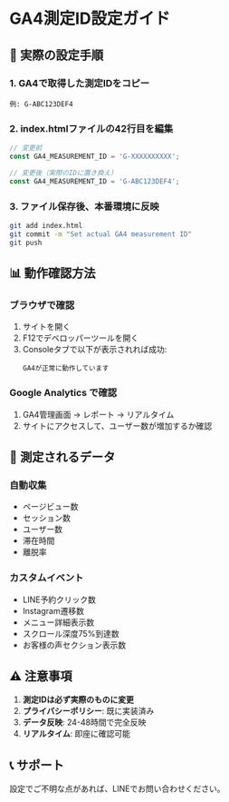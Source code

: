 # GA4測定ID設定ガイド

## 🔧 **実際の設定手順**

### 1. GA4で取得した測定IDをコピー
```
例: G-ABC123DEF4
```

### 2. index.htmlファイルの42行目を編集
```javascript
// 変更前
const GA4_MEASUREMENT_ID = 'G-XXXXXXXXXX';

// 変更後（実際のIDに置き換え）
const GA4_MEASUREMENT_ID = 'G-ABC123DEF4';
```

### 3. ファイル保存後、本番環境に反映
```bash
git add index.html
git commit -m "Set actual GA4 measurement ID"
git push
```

## 📊 **動作確認方法**

### ブラウザで確認
1. サイトを開く
2. F12でデベロッパーツールを開く
3. Consoleタブで以下が表示されれば成功:
   ```
   GA4が正常に動作しています
   ```

### Google Analytics で確認
1. GA4管理画面 → レポート → リアルタイム
2. サイトにアクセスして、ユーザー数が増加するか確認

## 🎯 **測定されるデータ**

### 自動収集
- ページビュー数
- セッション数
- ユーザー数
- 滞在時間
- 離脱率

### カスタムイベント
- LINE予約クリック数
- Instagram遷移数
- メニュー詳細表示数
- スクロール深度75%到達数
- お客様の声セクション表示数

## ⚠️ **注意事項**

1. **測定IDは必ず実際のものに変更**
2. **プライバシーポリシー**: 既に実装済み
3. **データ反映**: 24-48時間で完全反映
4. **リアルタイム**: 即座に確認可能

## 📞 **サポート**
設定でご不明な点があれば、LINEでお問い合わせください。